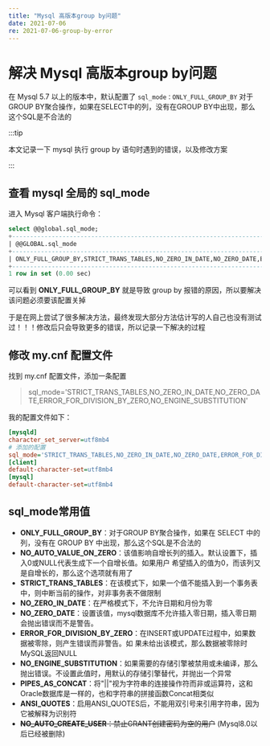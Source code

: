 ```yaml
---
title: "Mysql 高版本group by问题"
date: 2021-07-06
re: 2021-07-06-group-by-error
---
```


# 解决 Mysql 高版本group by问题

在 Mysql 5.7 以上的版本中，默认配置了 `sql_mode：ONLY_FULL_GROUP_BY`  对于GROUP BY聚合操作，如果在SELECT中的列，没有在GROUP BY中出现，那么这个SQL是不合法的

:::tip

本文记录一下 mysql 执行 group by 语句时遇到的错误，以及修改方案

:::

## 查看 mysql 全局的 sql_mode

进入 Mysql 客户端执行命令：

```sql
select @@global.sql_mode;
+----------------------------------------------------------------------------------------------------+
| @@GLOBAL.sql_mode                                                                                  |
+----------------------------------------------------------------------------------------------------+
| ONLY_FULL_GROUP_BY,STRICT_TRANS_TABLES,NO_ZERO_IN_DATE,NO_ZERO_DATE,ERROR_FOR_DIVISION_BY_ZERO,NO_ENGINE_SUBSTITUTION |
+----------------------------------------------------------------------------------------------------+
1 row in set (0.00 sec)
```

可以看到 **ONLY_FULL_GROUP_BY** 就是导致 group by 报错的原因，所以要解决该问题必须要该配置关掉

于是在网上尝试了很多解决方法，最终发现大部分方法估计写的人自己也没有测试过！！！修改后只会导致更多的错误，所以记录一下解决的过程

## 修改 my.cnf 配置文件

找到 my.cnf 配置文件，添加一条配置

> sql_mode='STRICT_TRANS_TABLES,NO_ZERO_IN_DATE,NO_ZERO_DATE,ERROR_FOR_DIVISION_BY_ZERO,NO_ENGINE_SUBSTITUTION'

我的配置文件如下：

```ini
[mysqld]
character_set_server=utf8mb4
# 添加的配置
sql_mode='STRICT_TRANS_TABLES,NO_ZERO_IN_DATE,NO_ZERO_DATE,ERROR_FOR_DIVISION_BY_ZERO,NO_ENGINE_SUBSTITUTION'
[client]
default-character-set=utf8mb4
[mysql]
default-character-set=utf8mb4
```

## sql_mode常用值

- **ONLY_FULL_GROUP_BY**：对于GROUP BY聚合操作，如果在 SELECT 中的列，没有在 GROUP BY 中出现，那么这个SQL是不合法的
- **NO_AUTO_VALUE_ON_ZERO**：该值影响自增长列的插入。默认设置下，插入0或NULL代表生成下一个自增长值。如果用户 希望插入的值为0，而该列又是自增长的，那么这个选项就有用了
- **STRICT_TRANS_TABLES**：在该模式下，如果一个值不能插入到一个事务表中，则中断当前的操作，对非事务表不做限制
- **NO_ZERO_IN_DATE**：在严格模式下，不允许日期和月份为零
- **NO_ZERO_DATE**：设置该值，mysql数据库不允许插入零日期，插入零日期会抛出错误而不是警告。
- **ERROR_FOR_DIVISION_BY_ZERO**：在INSERT或UPDATE过程中，如果数据被零除，则产生错误而非警告。如 果未给出该模式，那么数据被零除时MySQL返回NULL
- **NO_ENGINE_SUBSTITUTION**：如果需要的存储引擎被禁用或未编译，那么抛出错误。不设置此值时，用默认的存储引擎替代，并抛出一个异常
- **PIPES_AS_CONCAT**：将"||"视为字符串的连接操作符而非或运算符，这和Oracle数据库是一样的，也和字符串的拼接函数Concat相类似
- **ANSI_QUOTES**：启用ANSI_QUOTES后，不能用双引号来引用字符串，因为它被解释为识别符
- ~~**NO_AUTO_CREATE_USER**：禁止GRANT创建密码为空的用户~~ (Mysql8.0以后已经被删除)
